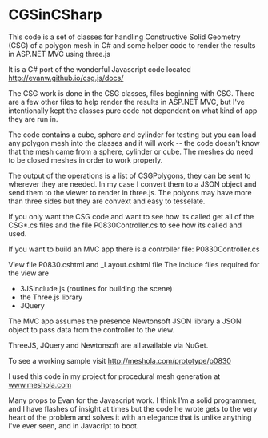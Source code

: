 # CGSinCSharp

This code is a set of classes for handling Constructive Solid Geometry (CSG) of a polygon mesh in C# and some helper code to render the results in ASP.NET MVC using three.js

It is a C# port of the wonderful Javascript code located http://evanw.github.io/csg.js/docs/

The CSG work is done in the CSG classes, files beginning with CSG. There are a few other files to help render the results in ASP.NET MVC, but I've intentionally kept the classes pure code not dependent on what kind of app they are run in. 

The code contains a cube, sphere and cylinder for testing but you can load any polygon mesh into the classes and it will work -- the code doesn't know that the mesh came from a sphere, cylinder or cube. The meshes do need to be closed meshes in order to work properly.

The output of the operations is a list of CSGPolygons, they can be sent to wherever they are needed. In my case I convert them to a JSON object and send them to the viewer to render in three.js. The polyons may have more than three sides but they are convext and easy to tesselate.

If you only want the CSG code and want to see how its called get all of the CSG*.cs files and the file P0830Controller.cs to see how its called and used. 

If you want to build an MVC app there is a controller file:
P0830Controller.cs

View file P0830.cshtml and _Layout.cshtml file
The include files required for the view are
   + 3JSInclude.js  (routines for building the scene)
   + the Three.js library
   + JQuery 

The MVC app assumes the presence Newtonsoft JSON library a JSON object to pass data from the controller to the view.

ThreeJS, JQuery and Newtonsoft are all available via NuGet.

To see a working sample visit http://meshola.com/prototype/p0830

I used this code in my project for procedural mesh generation at www.meshola.com

Many props to Evan for the Javascript work. I think I'm a solid programmer, and I have flashes of insight at times but the code he wrote gets to the very heart of the problem and solves it with an elegance that is unlike anything I've ever seen, and in Javacript to boot.
